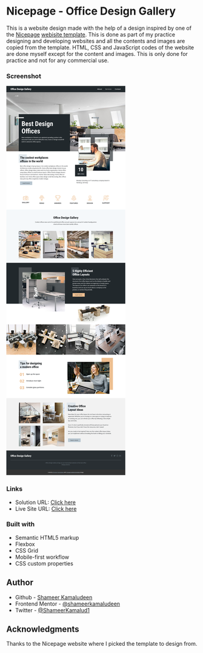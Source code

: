 # Nicepage - Office Design Gallery

This is a website design made with the help of a design inspired by one of the [Nicepage](https://nicepage.com/) [webisite template](https://nicepage.com/website-templates). This is done as part of my practice designing and developing websites and all the contents and images are copied from the template. HTML, CSS and JavaScript codes of the website are done myself except for the content and images. This is only done for practice and not for any commercial use.

### Screenshot

![](./screenshot.png)

### Links

- Solution URL: [Click here](https://github.com/shameerkamaludeen/office-design-gallery)
- Live Site URL: [Click here](https://shameerkamaludeen.github.io/office-design-gallery/)

### Built with

- Semantic HTML5 markup
- Flexbox
- CSS Grid
- Mobile-first workflow
- CSS custom properties

## Author

- Github - [Shameer Kamaludeen](https://github.com/shameerkamaludeen)
- Frontend Mentor - [@shameerkamaludeen](https://www.frontendmentor.io/profile/shameerkamaludeen)
- Twitter - [@ShameerKamalud1](https://twitter.com/ShameerKamalud1)

## Acknowledgments

Thanks to the Nicepage website where I picked the template to design from.